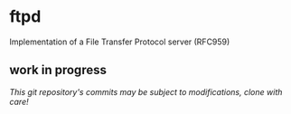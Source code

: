 # ftpd
Implementation of a File Transfer Protocol server (RFC959)

## work in progress
_This git repository's commits may be subject to modifications, clone with care!_